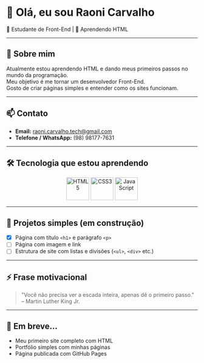 # 👋 Olá, eu sou Raoni Carvalho  
🎨 Estudante de Front-End | 📘 Aprendendo HTML

---

## 🧠 Sobre mim

Atualmente estou aprendendo HTML e dando meus primeiros passos no mundo da programação.  
Meu objetivo é me tornar um desenvolvedor Front-End.  
Gosto de criar páginas simples e entender como os sites funcionam.

---

## 📫 Contato

- **Email:** raoni.carvalho.tech@gmail.com  
- **Telefone / WhatsApp:** (98) 98177-7631

---

## 🛠️ Tecnologia que estou aprendendo

<p align="center">
  <img src="https://cdn.jsdelivr.net/gh/devicons/devicon/icons/html5/html5-original.svg" width="60" title="HTML5"/>
  <img src="https://cdn.jsdelivr.net/gh/devicons/devicon/icons/css3/css3-original.svg" width="60" title="CSS3"/>
  <img src="https://cdn.jsdelivr.net/gh/devicons/devicon/icons/javascript/javascript-original.svg" width="60" title="JavaScript"/>
</p>

---

## 🧪 Projetos simples (em construção)

- [x] Página com título `<h1>` e parágrafo `<p>`  
- [ ] Página com imagem e link  
- [ ] Estrutura de site com listas e divisões (`<ul>`, `<div>` etc.)

---

## ⚡ Frase motivacional

> "Você não precisa ver a escada inteira, apenas dê o primeiro passo." – Martin Luther King Jr.

---

## 🌟 Em breve...

- Meu primeiro site completo com HTML  
- Portfólio simples com minhas páginas  
- Página publicada com GitHub Pages

